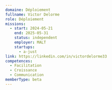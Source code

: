 ```yaml
---
domaine: Déploiement
fullname: Victor Delorme
role: Déploiement
missions:
  - start: 2024-05-21
    end: 2025-05-31
    status: independent
    employer: MALT
    startups:
      - a-just
link: https://linkedin.com/in/victordelorme33
competences:
  - Facilitation
  - Croissance
  - Communication
memberType: beta
---
```

